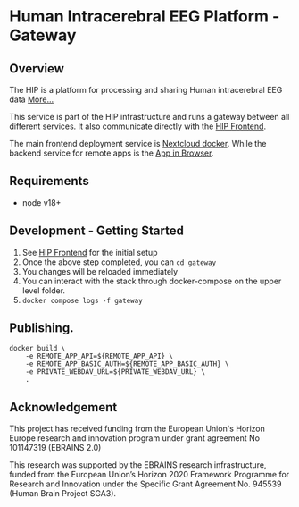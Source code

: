 # Human Intracerebral EEG Platform - Gateway

## Overview
The HIP is a platform for processing and sharing Human intracerebral EEG data
[More...](https://www.humanbrainproject.eu/en/medicine/human-intracerebral-eeg-platform/)

This service is part of the HIP infrastructure and runs a gateway between all different services. It also communicate directly with the [HIP Frontend][].

The main frontend deployment service is [Nextcloud docker](https://github.com/HIP-infrastructure/nextcloud-docker).
While the backend service for remote apps is the [App in Browser](https://github.com/HIP-infrastructure/app-in-browser).


## Requirements
- node v18+

## Development - Getting Started

1. See [HIP Frontend][] for the initial setup
2. Once the above step completed, you can `cd gateway`
3. You changes will be reloaded immediately
4. You can interact with the stack through docker-compose on the upper level folder.
5. `docker compose logs -f gateway`

## Publishing. 

```console
docker build \
    -e REMOTE_APP_API=${REMOTE_APP_API} \
    -e REMOTE_APP_BASIC_AUTH=${REMOTE_APP_BASIC_AUTH} \
    -e PRIVATE_WEBDAV_URL=${PRIVATE_WEBDAV_URL} \
    .
```


## Acknowledgement

This project has received funding from the  European Union's Horizon Europe research and innovation program under grant agreement No 101147319 (EBRAINS 2.0)

This research was supported by the EBRAINS research infrastructure, funded from the European Union’s Horizon 2020 Framework Programme for Research and Innovation under the Specific Grant Agreement No. 945539 (Human Brain Project SGA3).

[HIP Frontend]: https://github.com/HIP-infrastructure/hip
